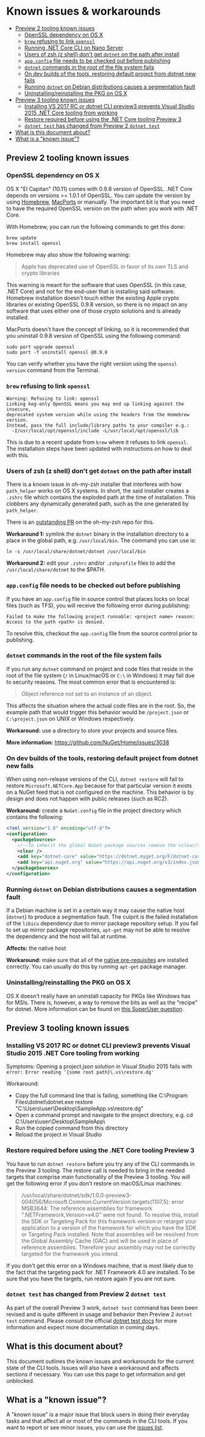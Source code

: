 # Known issues & workarounds

- [Preview 2 tooling known issues](#preview-2-tooling-known-issues)
  - [OpenSSL dependency on OS X](#openssl-dependency-on-os-x)
  - [`brew` refusing to link `openssl`](#brew-refusing-to-link-openssl)
  - [Running .NET Core CLI on Nano Server](#running-net-core-cli-on-nano-server)
  - [Users of zsh (z shell) don't get `dotnet` on the path after install](#users-of-zsh-z-shell-dont-get-dotnet-on-the-path-after-install)
  - [`app.config` file needs to be checked out before publishing](#appconfig-file-needs-to-be-checked-out-before-publishing)
  - [`dotnet` commands in the root of the file system fails](#dotnet-commands-in-the-root-of-the-file-system-fails)
  - [On dev builds of the tools, restoring default project from dotnet new fails](#on-dev-builds-of-the-tools-restoring-default-project-from-dotnet-new-fails)
  - [Running `dotnet` on Debian distributions causes a segmentation fault](#running-dotnet-on-debian-distributions-causes-a-segmentation-fault)
  - [Uninstalling/reinstalling the PKG on OS X](#uninstallingreinstalling-the-pkg-on-os-x)
- [Preview 3 tooling known issues](#preview-3-tooling-known-issues)
  - [Installing VS 2017 RC or dotnet CLI preview3 prevents Visual Studio 2015 .NET Core tooling from working](#installing-vs-2017-rc-or-dotnet-cli-preview3-prevents-visual-studio-2015-net-core-tooling-from-working)
  - [Restore required before using the .NET Core tooling Preview 3](#restore-required-before-using-the-net-core-tooling-preview-3)
  - [`dotnet test` has changed from Preview 2 `dotnet test`](#dotnet-test-has-changed-from-preview-2-dotnet-test)
- [What is this document about?](#what-is-this-document-about)
- [What is a "known issue"?](#what-is-a-known-issue)

## Preview 2 tooling known issues

### OpenSSL dependency on OS X

OS X "El Capitan" (10.11) comes with 0.9.8 version of OpenSSL. .NET Core depends on versions >= 1.0.1 of OpenSSL. You can update the version by using [Homebrew](https://brew.sh), [MacPorts](https://www.macports.org/) or manually. The important bit is that you need to have the required OpenSSL version on the path when you work with .NET Core.

With Homebrew, you can run the following commands to get this done:

```console
brew update
brew install openssl
```

Homebrew may also show the following warning:

> Apple has deprecated use of OpenSSL in favor of its own TLS and crypto libraries

This warning is meant for the software that uses OpenSSL (in this case, .NET Core) and not for the end-user that is installing said software. Homebrew installation doesn't touch either the existing Apple crypto libraries or existing OpenSSL 0.9.8 version, so there is no impact on any software that uses either one of those crypto solutions and is already installed.

MacPorts doesn't have the concept of linking, so it is recommended that you uninstall 0.9.8 version of OpenSSL using the following command:

```console
sudo port upgrade openssl
sudo port -f uninstall openssl @0.9.8
```

You can verify whether you have the right version using the  `openssl version` command from the Terminal.

### `brew` refusing to link `openssl`

```console
Warning: Refusing to link: openssl
Linking keg-only OpenSSL means you may end up linking against the insecure,
deprecated system version while using the headers from the Homebrew version.
Instead, pass the full include/library paths to your compiler e.g.:
  -I/usr/local/opt/openssl/include -L/usr/local/opt/openssl/lib
```

This is due to a recent update from `brew` where it refuses to link `openssl`. The installation steps have been updated with instructions on how to deal with this.

### Users of zsh (z shell) don't get `dotnet` on the path after install

There is a known issue in oh-my-zsh installer that interferes with how `path_helper` works on OS X systems. In short,
the said installer creates a `.zshrc` file which contains the exploded path at the time of installation. This clobbers
any dynamically generated path, such as the one generated by `path_helper`.

There is an [outstanding PR](https://github.com/robbyrussell/oh-my-zsh/pull/4925) on the oh-my-zsh repo for this.

**Workaround 1:** symlink the `dotnet` binary in the installation directory to a place in the global path, e.g. `/usr/local/bin`.
The command you can use is:

```console
ln -s /usr/local/share/dotnet/dotnet /usr/local/bin
```

**Workaround 2:** edit your `.zshrc` and/or `.zshprofile` files to add the `/usr/local/share/dotnet` to the $PATH.

### `app.config` file needs to be checked out before publishing

If you have an `app.config` file in source control that places locks on local files (such as TFS), you will receive the following error during publishing:

```console
Failed to make the following project runnable: <project name> reason: Access to the path <path> is denied.
```

To resolve this, checkout the `app.config` file from the source control prior to publishing.

### `dotnet` commands in the root of the file system fails

If you run any `dotnet` command on project and code files that reside in the root of the file system (`/` in Linux/macOS or `C:\` in Windows) it may fail due to security reasons. The most common error that is encountered is:

> Object reference not set to an instance of an object.

This affects the situation where the actual code files are in the root. So, the example path that would trigger this behavior would be `/project.json` or `C:\project.json` on UNIX or Windows respectively.

**Workaround:** use a directory to store your projects and source files.

**More information:** <https://github.com/NuGet/Home/issues/3038>

### On dev builds of the tools, restoring default project from dotnet new fails

When using non-release versions of the CLI, `dotnet restore` will fail to restore `Microsoft.NETCore.App` because for that particular version it exists on a NuGet feed that is not configured on the machine. This behavior is by design and does not happen with public releases (such as RC2).

**Workaround:** create a `NuGet.config` file in the project directory which contains the following:

```xml
<?xml version="1.0" encoding="utf-8"?>
<configuration>
  <packageSources>
    <!--To inherit the global NuGet package sources remove the <clear/> line below -->
    <clear />
    <add key="dotnet-core" value="https://dotnet.myget.org/F/dotnet-core/api/v3/index.json" />
    <add key="api.nuget.org" value="https://api.nuget.org/v3/index.json" />
  </packageSources>
</configuration>
```

### Running `dotnet` on Debian distributions causes a segmentation fault

If a Debian machine is set in a certain way it may cause the native host (`dotnet`) to produce a segmentation fault. The culprit is the failed installation of the `libicu` dependency due to mirror package repository setup. If you fail to set up mirror package repositories, `apt-get` may not be able to resolve the dependency and the host will fail at runtime.

**Affects:** the native host

**Workaround:** make sure that all of the [native pre-requisites](../../Documentation/prereqs.md) are installed correctly. You can usually do this by running `apt-get` package manager.

### Uninstalling/reinstalling the PKG on OS X

OS X doesn't really have an uninstall capacity for PKGs like Windows has for
MSIs. There is, however, a way to remove the bits as well as the "recipe" for
dotnet. More information can be found on [this SuperUser question](https://superuser.com/questions/36567/how-do-i-uninstall-any-apple-pkg-package-file).

## Preview 3 tooling known issues

### Installing VS 2017 RC or dotnet CLI preview3 prevents Visual Studio 2015 .NET Core tooling from working

Symptoms:
Opening a project.json solution in Visual Studio 2015 fails with `error: Error reading '{some root path}\.vs\restore.dg'`

Workaround:

- Copy the full command line that is failing, something like C:\Program Files\dotnet\dotnet.exe restore "C:\Users\user\Desktop\SampleApp\.vs\restore.dg"
- Open a command prompt and navigate to the project directory, e.g. cd C:\Users\user\Desktop\SampleApp\
- Run the copied command from this directory
- Reload the project in Visual Studio

### Restore required before using the .NET Core tooling Preview 3

You have to run `dotnet restore` before you try any of the CLI commands in the Preview 3 tooling. The restore call is needed to bring in the needed targets that comprise main functionality of the Preview 3 tooling. You will get the following error if
you don't restore on macOS/Linux machines:

> /usr/local/share/dotnet/sdk/1.0.0-preview3-004056/Microsoft.Common.CurrentVersion.targets(1107,5): error MSB3644: The reference assemblies for framework ".NETFramework,Version=v4.0" were not found. To resolve this, install the SDK or Targeting Pack for this framework version or retarget your application to a version of the framework for which you have the SDK or Targeting Pack installed. Note that assemblies will be resolved from the Global Assembly Cache (GAC) and will be used in place of reference assemblies. Therefore your assembly may not be correctly targeted for the framework you intend.

If you don't get this error on a Windows machine, that is most likely due to the fact that the targeting pack for .NET Framework 4.0 are installed. To be sure that you have the targets, run restore again if you are not sure.

### `dotnet test` has changed from Preview 2 `dotnet test`

As part of the overall Preview 3 work, `dotnet test` command has been been revised and is quite different in usage and behavior then Preview 2 `dotnet test` command. Please consult the official [dotnet test
docs](https://learn.microsoft.com/dotnet/articles/core/preview3/tools/dotnet-test) for more information and expect more documentation in coming days.

## What is this document about?

This document outlines the known issues and workarounds for the current state of
the CLI tools. Issues will also have a workaround and affects sections if necessary. You can use this page to
get information and get unblocked.

## What is a "known issue"?

A "known issue" is a major issue that block users in doing their everyday tasks and that affect all or
most of the commands in the CLI tools. If you want to report or see minor issues, you can use the [issues list](https://github.com/dotnet/cli/issues).
